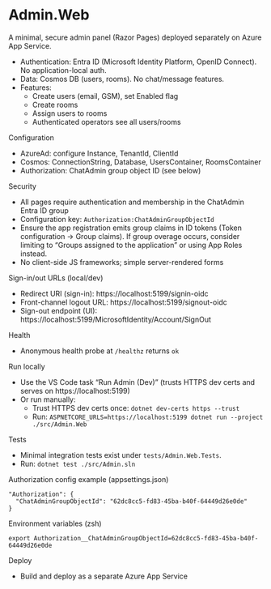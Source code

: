 # Admin.Web

A minimal, secure admin panel (Razor Pages) deployed separately on Azure App Service.

- Authentication: Entra ID (Microsoft Identity Platform, OpenID Connect). No application-local auth.
- Data: Cosmos DB (users, rooms). No chat/message features.
- Features:
  - Create users (email, GSM), set Enabled flag
  - Create rooms
  - Assign users to rooms
  - Authenticated operators see all users/rooms

Configuration
- AzureAd: configure Instance, TenantId, ClientId
- Cosmos: ConnectionString, Database, UsersContainer, RoomsContainer
- Authorization: ChatAdmin group object ID (see below)

Security
- All pages require authentication and membership in the ChatAdmin Entra ID group
- Configuration key: `Authorization:ChatAdminGroupObjectId`
- Ensure the app registration emits group claims in ID tokens (Token configuration → Group claims). If group overage occurs, consider limiting to “Groups assigned to the application” or using App Roles instead.
- No client-side JS frameworks; simple server-rendered forms

Sign-in/out URLs (local/dev)
- Redirect URI (sign-in): https://localhost:5199/signin-oidc
- Front-channel logout URL: https://localhost:5199/signout-oidc
- Sign-out endpoint (UI): https://localhost:5199/MicrosoftIdentity/Account/SignOut

Health
- Anonymous health probe at `/healthz` returns `ok`

Run locally
- Use the VS Code task “Run Admin (Dev)” (trusts HTTPS dev certs and serves on https://localhost:5199)
- Or run manually:
  - Trust HTTPS dev certs once: `dotnet dev-certs https --trust`
  - Run: `ASPNETCORE_URLS=https://localhost:5199 dotnet run --project ./src/Admin.Web`

Tests
- Minimal integration tests exist under `tests/Admin.Web.Tests`.
- Run: `dotnet test ./src/Admin.sln`

Authorization config example (appsettings.json)
```
"Authorization": {
  "ChatAdminGroupObjectId": "62dc8cc5-fd83-45ba-b40f-64449d26e0de"
}
```

Environment variables (zsh)
```
export Authorization__ChatAdminGroupObjectId=62dc8cc5-fd83-45ba-b40f-64449d26e0de
```

Deploy
- Build and deploy as a separate Azure App Service